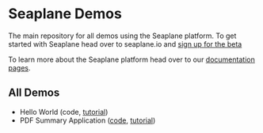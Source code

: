 # Seaplane Demos

The main repository for all demos using the Seaplane platform. To get started
with Seaplane head over to seaplane.io and [sign up for the
beta](https://www.seaplane.io/join-the-seaplane-beta)

To learn more about the Seaplane platform head over to our [documentation pages](https://developers.seaplane.io/docs/welcome).

## All Demos

- Hello World (code, [tutorial](https://developers.seaplane.io/tutorials/hello-world))
- PDF Summary Application
  ([code](https://github.com/seaplane-io/seaplane-demos/tree/main/pdf-summary),
  [tutorial](https://developers.seaplane.io/tutorials/pdf-summary))
